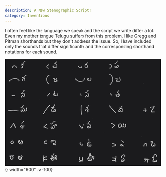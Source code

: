 ```yaml
---
description: A New Stenographic Script!
category: Inventions
---
```


I often feel like the language we speak and the script we write differ a lot. Even my mother tongue Telugu suffers from this problem. I like Gregg and Pitman shorthands but they don't address the issue. So, I have included only the sounds that differ significantly and the corresponding shorthand notations for each sound.

![Image](assets/img/posts/Navam's_Shorthand_Script/1.jpg){: width="600" .w-100}